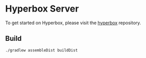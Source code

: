 # Hyperbox Server

To get started on Hyperbox, please visit the [hyperbox](https://github.com/hyperbox/hyperbox "HBox @ GitHub")
repository.

## Build

```shell
./gradlew assembleDist buildDist
```
